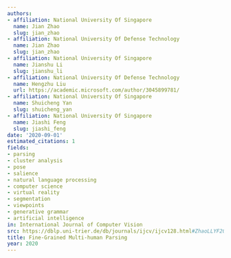 ```yaml
---
authors:
- affiliation: National University Of Singapore
  name: Jian Zhao
  slug: jian_zhao
- affiliation: National University Of Defense Technology
  name: Jian Zhao
  slug: jian_zhao
- affiliation: National University Of Singapore
  name: Jianshu Li
  slug: jianshu_li
- affiliation: National University Of Defense Technology
  name: Hengzhu Liu
  url: https://academic.microsoft.com/author/3045899781/
- affiliation: National University Of Singapore
  name: Shuicheng Yan
  slug: shuicheng_yan
- affiliation: National University Of Singapore
  name: Jiashi Feng
  slug: jiashi_feng
date: '2020-09-01'
estimated_citations: 1
fields:
- parsing
- cluster analysis
- pose
- salience
- natural language processing
- computer science
- virtual reality
- segmentation
- viewpoints
- generative grammar
- artificial intelligence
in: International Journal of Computer Vision
src: https://dblp.uni-trier.de/db/journals/ijcv/ijcv128.html#ZhaoLLYF20
title: Fine-Grained Multi-human Parsing
year: 2020
---
```

